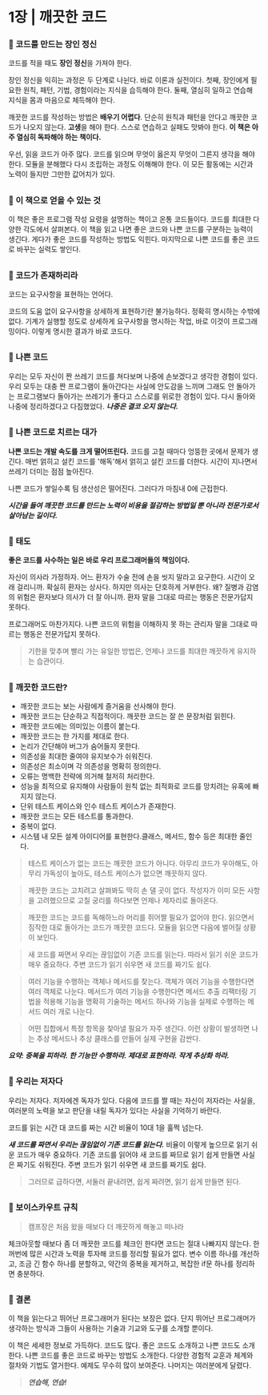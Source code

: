 # 1장 | 깨끗한 코드

### 📘 코드를 만드는 장인 정신

코드를 적을 때도 **장인 정신**을 가져야 한다.

장인 정신을 익히는 과정은 두 단계로 나뉜다. 바로 이론과 실전이다. 첫째, 장인에게 필요한 원칙, 패턴, 기법, 경험이라는 지식을 습득해야 한다. 둘째, 열심히 일하고 연습해 지식을 몸과 마음으로 체득해야 한다.

깨끗한 코드를 작성하는 방법은 **배우기 어렵다**. 단순히 원칙과 패턴을 안다고 깨끗한 코드가 나오지 않는다. **고생**을 해야 한다. 스스로 연습하고 실패도 맛봐야 한다. **이 책은 아주 열심히 독파해야 하는 책이다.**

우선, 읽을 코드가 아주 많다. 코드를 읽으며 무엇이 옳은지 무엇이 그른지 생각을 해야 한다. 모듈을 분해했다 다시 조립하는 과정도 이해해야 한다. 이 모든 활동에는 시간과 노력이 들지만 그만한 값어치가 있다.

##

### 📘  이 책으로 얻을 수 있는 것

이 책은 좋은 프로그램 작성 요령을 설명하는 책이고 온통 코드들이다. 코드를 최대한 다양한 각도에서 살펴본다. 이 책을 읽고 나면 좋은 코드와 나쁜 코드를 구분하는 능력이 생긴다. 게다가 좋은 코드를 작성하는 방법도 익힌다. 마지막으로 나쁜 코드를 좋은 코드로 바꾸는 실력도 쌓인다.

##

### 📘 코드가 존재하리라

코드는 요구사항을 표현하는 언어다.

코드의 도움 없이 요구사항을 상세하게 표현하기란 불가능하다. 정확히 명시하는 수밖에 없다. 기계가 실행할 정도로 상세하게 요구사항을 명시하는 작업, 바로 이것이 프로그래밍이다. 이렇게 명시한 결과가 바로 코드다.

##

### 📘 나쁜 코드

우리는 모두 자신이 짠 쓰레기 코드를 쳐다보며 나중에 손보겠다고 생각한 경험이 있다. 우리 모두는 대충 짠 프로그램이 돌아간다는 사실에 안도감을 느끼며 그래도 안 돌아가는 프로그램보다 돌아가는 쓰레기가 좋다고 스스로를 위로한 경험이 있다. 다시 돌아와 나중에 정리하겠다고 다짐했었다. ***나중은 결코 오지 않는다.***

##

### 📘 나쁜 코드로 치르는 대가

**나쁜 코드는 개발 속도를 크게 떨어뜨린다.** 코드를 고칠 때마다 엉뚱한 곳에서 문제가 생긴다. 매번 얽히고 설킨 코드를 '해독'해서 얽히고 설킨 코드를 더한다. 시간이 지나면서 쓰레기 더미는 점점 높아진다.

나쁜 코드가 쌓일수록 팀 생산성은 떨어진다. 그러다가 마침내 0에 근접한다.

***시간을 들여 깨끗한 코드를 만드는 노력이 비용을 절감하는 방법일 뿐 아니라 전문가로서 살아남는 길이다.***

##

### 📘 태도

**좋은 코드를 사수하는 일은 바로 우리 프로그래머들의 책임이다.**

자신이 의사라 가정하자. 어느 환자가 수술 전에 손을 씻지 말라고 요구한다. 시간이 오래 걸리니까. 확실히 환자는 상사다. 하지만 의사는 단호하게 거부한다. 왜? 질병과 감염의 위험은 환자보다 의사가 더 잘 아니까. 환자 말을 그대로 따르는 행동은 전문가답지 못하다.

프로그래머도 마찬가지다. 나쁜 코드의 위험을 이해하지 못 하는 관리자 말을 그대로 따르는 행동은 전문가답지 못하다.

> 기한을 맞추며 빨리 가는 유일한 방법은, 언제나 코드를 최대한 깨끗하게 유지하는 습관이다.

##

### 📘 깨끗한 코드란?

- 깨끗한 코드는 보는 사람에게 즐거움을 선사해야 한다.
- 깨끗한 코드는 단순하고 직접적이다. 깨끗한 코드는 잘 쓴 문장처럼 읽힌다.
- 깨끗한 코드에는 의미있는 이름이 붙는다.
- 깨끗한 코드는 한 가지를 제대로 한다.
- 논리가 간단해야 버그가 숨어들지 못한다.
- 의존성을 최대한 줄여야 유지보수가 쉬워진다.
- 의존성은 최소이며 각 의존성을 명확히 정의한다.
- 오류는 명백한 전략에 의거해 철저히 처리한다.
- 성능을 최적으로 유지해야 사람들이 원칙 없는 최적화로 코드를 망치려는 유혹에 빠지지 않는다.
- 단위 테스트 케이스와 인수 테스트 케이스가 존재한다.
- 깨끗한 코드는 모든 테스트를 통과한다.
- 중복이 없다.
- 시스템 내 모든 설계 아이디어를 표현한다.클래스, 메서드, 함수 등은 최대한 줄인다.

> 테스트 케이스가 없는 코드는 깨끗한 코드가 아니다. 아무리 코드가 우아해도, 아무리 가독성이 높아도, 테스트 케이스가 없으면 깨끗하지 않다.

> 깨끗한 코드는 고치려고 살펴봐도 딱히 손 댈 곳이 없다. 작성자가 이미 모든 사항을 고려했으므로 고칠 궁리를 하다보면 언제나 제자리로 돌아온다.

> 깨끗한 코드는 코드를 독해하느라 머리를 쥐어짤 필요가 없어야 한다. 읽으면서 짐작한 대로 돌아가는 코드가 깨끗한 코드다. 모듈을 읽으면 다음에 벌어질 상황이 보인다. 

> 새 코드를 짜면서 우리는 끊임없이 기존 코드를 읽는다. 따라서 읽기 쉬운 코드가 매우 중요하다. 주변 코드가 읽기 쉬우면 새 코드를 짜기도 쉽다.

> 여러 기능을 수행하는 객체나 메서드를 찾는다. 객체가 여러 기능을 수행한다면 여러 객체로 나눈다. 메서드가 여러 기능을 수행한다면 메서드 추출 리팩터링 기법을 적용해 기능을 명확히 기술하는 메서드 하나와 기능을 실제로 수행하는 메서드 여러 개로 나눈다.

> 어떤 집합에서 특정 항목을 찾아낼 필요가 자주 생긴다. 이런 상황이 발생하면 나는 추상 메서드나 추상 클래스를 만들어 실제 구현을 감싼다.

***요약: 중복을 피하라. 한 기능만 수행하라. 제대로 표현하라. 작게 추상화 하라.***

##

### 📘 우리는 저자다

우리는 저자다. 저자에겐 독자가 있다. 다음에 코드를 짤 때는 자신이 저자라는 사실을, 여러분의 노력을 보고 판단을 내릴 독자가 있다는 사실을 기억하기 바란다.

코드를 읽는 시간 대 코드를 짜는 시간 비율이 10대 1을 훌쩍 넘는다. 

***새 코드를 짜면서 우리는 끊임없이 기존 코드를 읽는다.*** 비율이 이렇게 높으므로 읽기 쉬운 코드가 매우 중요하다. 기존 코드를 읽어야 새 코드를 짜므로 읽기 쉽게 만들면 사실은 짜기도 쉬워진다. 주변 코드가 읽기 쉬우면 새 코드를 짜기도 쉽다. 

> 그러므로 급하다면, 서둘러 끝내려면, 쉽게 짜려면, 읽기 쉽게 만들면 된다.

##

### 📘 보이스카우트 규칙

> 캠프장은 처음 왔을 때보다 더 깨끗하게 해놓고 떠나라

체크아웃할 때보다 좀 더 깨끗한 코드를 체크인 한다면 코드는 절대 나빠지지 않는다. 한꺼번에 많은 시간과 노력을 투자해 코드를 정리할 필요가 없다. 변수 이름 하나를 개선하고, 조금 긴 함수 하나를 분할하고, 약간의 중복을 제거하고, 복잡한 if문 하나를 정리하면 충분하다.

##

### 📘 결론

이 책을 읽는다고 뛰어난 프로그래머가 된다는 보장은 없다. 단지 뛰어난 프로그래머가 생각하는 방식과 그들이 사용하는 기술과 기교와 도구를 소개할 뿐이다.

이 책은 세세한 정보로 가득하다. 코드도 많다. 좋은 코드도 소개하고 나쁜 코드도 소개한다. 나쁜 코드를 좋은 코드로 바꾸는 방법도 소개한다. 다양한 경험적 교훈과 체계와 절차와 기법도 열거한다. 예제도 무수히 많이 보여준다. 나머지는 여러분에게 달렸다.

> ***연습해, 연습!***
